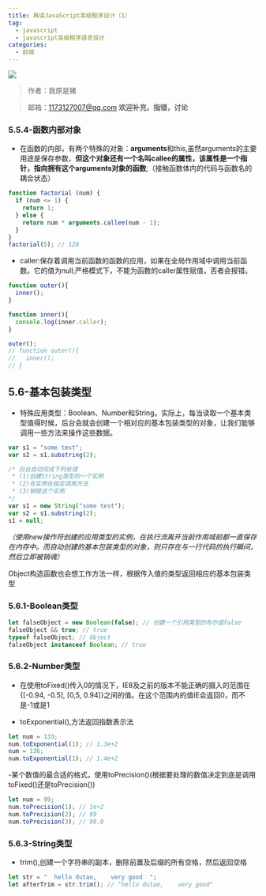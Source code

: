 ```yaml
---
title: 再读JavaScript高级程序设计（1）
tag: 
  - javascript
  - javascript高级程序语言设计
categories:
  - 前端
---
```

![](/imgs/javascript/theme/readJavascript.png)

> 作者：我原是猪

> 邮箱：1173127007@qq.com **欢迎补充，指错，讨论**

### 5.5.4-函数内部对象

- 在函数的内部，有两个特殊的对象：**arguments**和this,虽然arguments的主要用途是保存参数，**但这个对象还有一个名叫callee的属性，该属性是一个指针，指向拥有这个arguments对象的函数**;（接触函数体内的代码与函数名的耦合状态）
```javascript
function factorial (num) {
  if (num <= 1) {
    return 1;
  } else {
    return num * arguments.callee(num - 1);
  }
}
factorial(5); // 120
```

- caller:保存着调用当前函数的函数的应用，如果在全局作用域中调用当前函数。它的值为null;严格模式下，不能为函数的caller属性赋值，否者会报错。
```javascript
function outer(){
  inner();
}

function inner(){
  console.log(inner.caller);
}

outer();
// function outer(){
//   inner();
// }
```

## 5.6-基本包装类型

- 特殊应用类型：Boolean、Number和String。实际上，每当读取一个基本类型值得时候，后台会就会创建一个相对应的基本包装类型的对象，让我们能够调用一些方法来操作这些数据。
```javascript
var s1 = "some test";
var s2 = s1.substring(2);

/* 后台自动完成下列处理
 * (1)创建String类型的一个实例
 * (2)在实例在指定调用方法
 * (3)销毁这个实例
*/
var s1 = new String("some test");
var s2 = s1.substring(2);
s1 = null;
```

*（使用new操作符创建的应用类型的实例，在执行流离开当前作用域前都一直保存在内存中。而自动创建的基本包装类型的对象，则只存在与一行代码的执行瞬间，然后立即被销魂）*

Object构造函数也会想工作方法一样，根据传入值的类型返回相应的基本包装类型
### 5.6.1-Boolean类型
```javascript
let falseObject = new Boolean(false); // 创建一个引用类型的布尔值false
falseObject && true; // true
typeof falseObject; // Object
falseObject instanceof Boolean; // true
```

### 5.6.2-Number类型

- 在使用toFixed()传入0的情况下，IE8及之前的版本不能正确的摄入的范围在{[-0.94, -0.5], [0,5, 0.94]}之间的值。在这个范围内的值IE会返回0，而不是-1或是1

- toExponential(),方法返回指数表示法
```javascript
let num = 133;
num.toExponential(1); // 1.3e+2
num = 136;
num.toExponential(1); // 1.4e+2
```

-某个数值的最合适的格式，使用toPrecision()(根据要处理的数值决定到底是调用toFixed()还是toPrecision())
```javascript
let num = 99;
num.toPrecision(1); // 1e+2
num.toPrecision(2); // 99
num.toPrecision(3); // 99.0
```

### 5.6.3-String类型

- trim(),创建一个字符串的副本，删除前置及后缀的所有空格，然后返回空格
```javascript
let str = "  hello dutao,    very good  ";
let afterTrim = str.trim(); // "hello dutao,    very good"
```